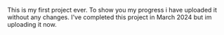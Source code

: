 This is my first project ever. To show you my progress i have uploaded it without any changes. I've completed this project in March 2024 but im uploading it now.
